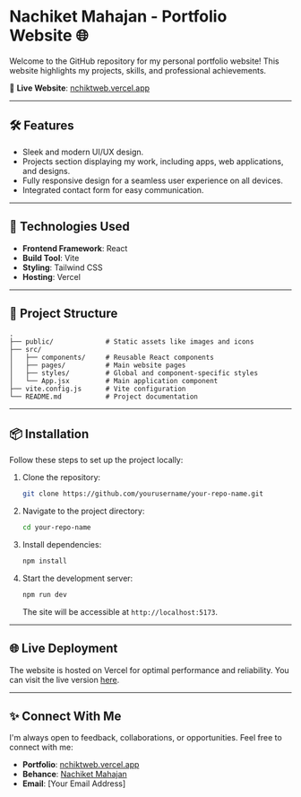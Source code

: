 # Nachiket Mahajan - Portfolio Website 🌐

Welcome to the GitHub repository for my personal portfolio website! This website highlights my projects, skills, and professional achievements.

🌟 **Live Website**: [nchiktweb.vercel.app](https://nchiktweb.vercel.app)

---

## 🛠️ Features

- Sleek and modern UI/UX design.
- Projects section displaying my work, including apps, web applications, and designs.
- Fully responsive design for a seamless user experience on all devices.
- Integrated contact form for easy communication.

---

## 🚀 Technologies Used

- **Frontend Framework**: React
- **Build Tool**: Vite
- **Styling**: Tailwind CSS
- **Hosting**: Vercel

---

## 📁 Project Structure

```
.
├── public/             # Static assets like images and icons
├── src/
│   ├── components/     # Reusable React components
│   ├── pages/          # Main website pages
│   ├── styles/         # Global and component-specific styles
│   └── App.jsx         # Main application component
├── vite.config.js      # Vite configuration
└── README.md           # Project documentation
```

---

## 📦 Installation

Follow these steps to set up the project locally:

1. Clone the repository:

   ```bash
   git clone https://github.com/yourusername/your-repo-name.git
   ```

2. Navigate to the project directory:

   ```bash
   cd your-repo-name
   ```

3. Install dependencies:

   ```bash
   npm install
   ```

4. Start the development server:

   ```bash
   npm run dev
   ```

   The site will be accessible at `http://localhost:5173`.

---

## 🌐 Live Deployment

The website is hosted on Vercel for optimal performance and reliability. You can visit the live version [here](https://nchiktweb.vercel.app).

---

## ✨ Connect With Me

I'm always open to feedback, collaborations, or opportunities. Feel free to connect with me:

- **Portfolio**: [nchiktweb.vercel.app](https://nchiktweb.vercel.app)
- **Behance**: [Nachiket Mahajan](https://www.behance.net/nachiketmahajan)
- **Email**: [Your Email Address]

